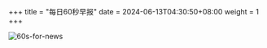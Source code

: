 +++
title = "每日60秒早报"
date = 2024-06-13T04:30:50+08:00
weight = 1
+++

![60s-for-news](/img/zaobao/zaobao.png "由 ALAPI 提供支持")
